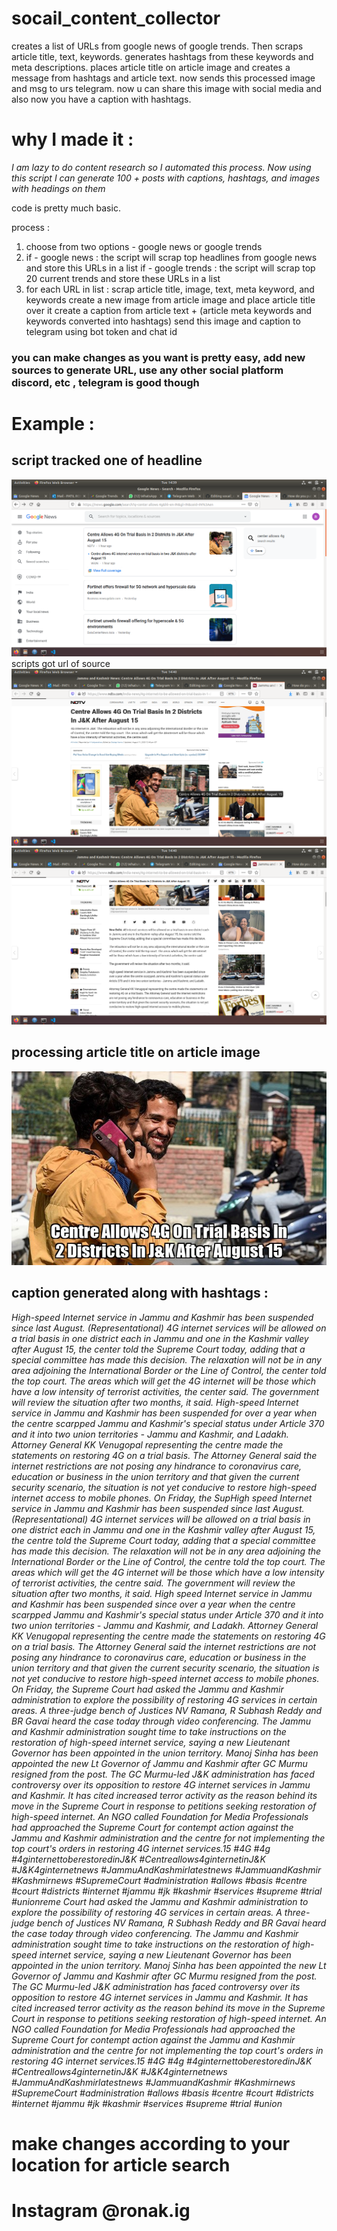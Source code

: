 # socail_content_collector
creates a list of URLs from google news of google trends. Then scraps article title, text, keywords. generates hashtags from these keywords and meta descriptions.  places article title on article image and creates a message from hashtags and article text. now sends this processed image and msg to urs telegram. now u can share this image with social media and also now you have a caption with hashtags. 

# why I made it :
 *I am lazy to do content research so I automated this process. Now using this script I can generate 100 + posts with captions, hashtags, and images with headings on them*
 
code is pretty much basic.

process :

 1)  choose from two options - google news or google trends
 2)  if - google news :
            the script will scrap top headlines from google news and  store this URLs in a list
     if - google trends : 
           the script will scrap top 20 current trends and store these URLs in a list
 3) for each URL in list  :
        scrap  article  title, image, text, meta keyword, and keywords
        create a new image from article image and place article title over it
        create a caption  from  article text + (article meta keywords and keywords  converted into hashtags)
        send this image and caption to telegram using bot token and chat id 
        
### you can make changes as you want is pretty easy, add new sources to generate URL, use any other social platform discord, etc , telegram is good though


# Example :
## script tracked one of headline

<img src="./2.png">
scripts got url of source
<img src="./3.png">
<img src="./4.png">

## processing article title on article image 

<img src="./sample1.jpg">

## caption generated  along with hashtags :
*High-speed Internet service in Jammu and Kashmir has been suspended since last August. (Representational)
4G internet services will be allowed on a trial basis in one district each in Jammu and one in the Kashmir valley after August 15, the center told the Supreme Court today, adding that a special committee has made this decision.
The relaxation will not be in any area adjoining the International Border or the Line of Control, the center told the top court. The areas which will get the 4G internet will be those which have a low intensity of terrorist activities, the center said.
The government will review the situation after two months, it said.
High-speed Internet service in Jammu and Kashmir has been suspended for over a year when the centre scarpped Jammu and Kashmir's special status under Article 370 and it into two union territories - Jammu and Kashmir, and Ladakh.
Attorney General KK Venugopal representing the centre made the statements on restoring 4G on a trial basis. The Attorney General said the internet restrictions are not posing any hindrance to coronavirus care, education or business in the union territory and that given the current security scenario, the situation is not yet conducive to restore high-speed internet access to mobile phones.
On Friday, the SupHigh speed Internet service in Jammu and Kashmir has been suspended since last August. (Representational)
4G internet services will be allowed on a trial basis in one district each in Jammu and one in the Kashmir valley after August 15, the centre told the Supreme Court today, adding that a special committee has made this decision.
The relaxation will not be in any area adjoining the International Border or the Line of Control, the centre told the top court. The areas which will get the 4G internet will be those which have a low intensity of terrorist activities, the centre said.
The government will review the situation after two months, it said.
High speed Internet service in Jammu and Kashmir has been suspended since over a year when the centre scarpped Jammu and Kashmir's special status under Article 370 and it into two union territories - Jammu and Kashmir, and Ladakh.
Attorney General KK Venugopal representing the centre made the statements on restoring 4G on a trial basis. The Attorney General said the internet restrictions are not posing any hindrance to coronavirus care, education or business in the union territory and that given the current security scenario, the situation is not yet conducive to restore high-speed internet access to mobile phones.
On Friday, the Supreme Court had asked the Jammu and Kashmir administration to explore the possibility of restoring 4G services in certain areas. A three-judge bench of Justices NV Ramana, R Subhash Reddy and BR Gavai heard the case today through video conferencing.
The Jammu and Kashmir administration sought time to take instructions on the restoration of high-speed internet service, saying a new Lieutenant Governor has been appointed in the union territory.
Manoj Sinha has been appointed the new Lt Governor of Jammu and Kashmir after GC Murmu resigned from the post.
The GC Murmu-led J&K administration has faced controversy over its opposition to restore 4G internet services in Jammu and Kashmir. It has cited increased terror activity as the reason behind its move in the Supreme Court in response to petitions seeking restoration of high-speed internet.
An NGO called Foundation for Media Professionals had approached the Supreme Court for contempt action against the Jammu and Kashmir administration and the centre for not implementing the top court's orders in restoring 4G internet services.15 #4G #4g #4ginternettoberestoredinJ&K #Centreallows4ginternetinJ&K #J&K4ginternetnews #JammuAndKashmirlatestnews #JammuandKashmir #Kashmirnews #SupremeCourt #administration #allows #basis #centre #court #districts #internet #jammu #jk #kashmir #services #supreme #trial #unionreme Court had asked the Jammu and Kashmir administration to explore the possibility of restoring 4G services in certain areas. A three-judge bench of Justices NV Ramana, R Subhash Reddy and BR Gavai heard the case today through video conferencing.
The Jammu and Kashmir administration sought time to take instructions on the restoration of high-speed internet service, saying a new Lieutenant Governor has been appointed in the union territory.
Manoj Sinha has been appointed the new Lt Governor of Jammu and Kashmir after GC Murmu resigned from the post.
The GC Murmu-led J&K administration has faced controversy over its opposition to restore 4G internet services in Jammu and Kashmir. It has cited increased terror activity as the reason behind its move in the Supreme Court in response to petitions seeking restoration of high-speed internet.
An NGO called Foundation for Media Professionals had approached the Supreme Court for contempt action against the Jammu and Kashmir administration and the centre for not implementing the top court's orders in restoring 4G internet services.15 #4G #4g #4ginternettoberestoredinJ&K #Centreallows4ginternetinJ&K #J&K4ginternetnews #JammuAndKashmirlatestnews #JammuandKashmir #Kashmirnews #SupremeCourt #administration #allows #basis #centre #court #districts #internet #jammu #jk #kashmir #services #supreme #trial #union*
# make changes according to your location for article search
# Instagram @ronak.ig 

